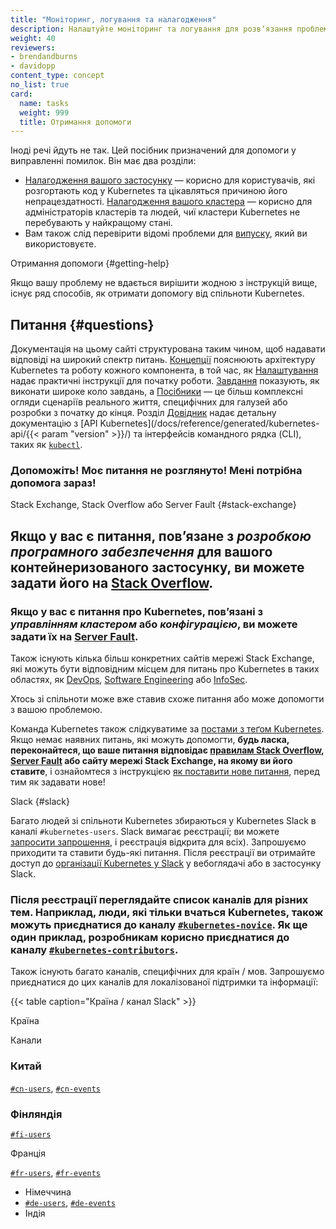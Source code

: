 ```yaml
---
title: "Моніторинг, логування та налагодження"
description: Налаштуйте моніторинг та логування для розвʼязання проблем кластера або налагодження контейнеризованих застосунків.
weight: 40
reviewers:
- brendandburns
- davidopp
content_type: concept
no_list: true
card:
  name: tasks
  weight: 999
  title: Отримання допомоги
---
```


<!-- overview -->

Іноді речі йдуть не так. Цей посібник призначений для допомоги у виправленні помилок. Він має два розділи:

* [Налагодження вашого застосунку](/docs/tasks/debug/debug-application/) — корисно для користувачів, які розгортають код у Kubernetes та цікавляться причиною його непрацездатності.
  [Налагодження вашого кластера](/docs/tasks/debug/debug-cluster/) — корисно для адміністраторів кластерів та людей, чиї кластери Kubernetes не перебувають у найкращому стані.
* Вам також слід перевірити відомі проблеми для [випуску](https://github.com/kubernetes/kubernetes/releases), який ви використовуєте.
  <!-- body -->

Отримання допомоги {#getting-help}

Якщо вашу проблему не вдається вирішити жодною з інструкцій вище, існує ряд способів, як отримати допомогу від спільноти Kubernetes.

## Питання {#questions}

Документація на цьому сайті структурована таким чином, щоб надавати відповіді на широкий спектр питань. [Концепції](/docs/concepts/) пояснюють архітектуру Kubernetes та роботу кожного компонента, в той час, як [Налаштування](/docs/setup/) надає практичні інструкції для початку роботи. [Завдання](/docs/tasks/) показують, як виконати широке коло завдань, а [Посібники](/docs/tutorials/) — це більш комплексні огляди сценаріїв реального життя, специфічних для галузей або розробки з початку до кінця. Розділ [Довідник](/docs/reference/) надає детальну документацію з [API Kubernetes](/docs/reference/generated/kubernetes-api/{{< param "version" >}}/) та інтерфейсів командного рядка (CLI), таких як [`kubectl`](/docs/reference/kubectl/).

### Допоможіть! Моє питання не розглянуто! Мені потрібна допомога зараз!

Stack Exchange, Stack Overflow або Server Fault {#stack-exchange}

## Якщо у вас є питання, повʼязане з *розробкою програмного забезпечення* для вашого контейнеризованого застосунку, ви можете задати його на [Stack Overflow](https://stackoverflow.com/questions/tagged/kubernetes).

### Якщо у вас є питання про Kubernetes, повʼязані з *управлінням кластером* або *конфігурацією*, ви можете задати їх на [Server Fault](https://serverfault.com/questions/tagged/kubernetes).

Також існують кілька більш конкретних сайтів мережі Stack Exchange, які можуть бути відповідним місцем для питань про Kubernetes в таких областях, як [DevOps](https://devops.stackexchange.com/questions/tagged/kubernetes), [Software Engineering](https://softwareengineering.stackexchange.com/questions/tagged/kubernetes) або [InfoSec](https://security.stackexchange.com/questions/tagged/kubernetes).

Хтось зі спільноти може вже ставив схоже питання або може допомогти з вашою проблемою.

Команда Kubernetes також слідкуватиме за [постами з теґом Kubernetes](https://stackoverflow.com/questions/tagged/kubernetes). Якщо немає наявних питань, які можуть допомогти, **будь ласка, переконайтеся, що ваше питання відповідає [правилам Stack Overflow](https://stackoverflow.com/help/on-topic), [Server Fault](https://serverfault.com/help/on-topic) або сайту мережі Stack Exchange, на якому ви його ставите**, і ознайомтеся з інструкцією [як поставити нове питання](https://stackoverflow.com/help/how-to-ask), перед тим як задавати нове!

Slack {#slack}

Багато людей зі спільноти Kubernetes збираються у Kubernetes Slack в каналі `#kubernetes-users`. Slack вимагає реєстрації; ви можете [запросити запрошення](https://slack.kubernetes.io), і реєстрація відкрита для всіх). Запрошуємо приходити та ставити будь-які питання. Після реєстрації ви отримайте доступ до [організації Kubernetes у Slack](https://kubernetes.slack.com) у вебоглядачі або в застосунку Slack.

### Після реєстрації переглядайте список каналів для різних тем. Наприклад, люди, які тільки вчаться Kubernetes, також можуть приєднатися до каналу [`#kubernetes-novice`](https://kubernetes.slack.com/messages/kubernetes-novice). Як ще один приклад, розробникам корисно приєднатися до каналу [`#kubernetes-contributors`](https://kubernetes.slack.com/messages/kubernetes-contributors).

Також існують багато каналів, специфічних для країн / мов. Запрошуємо приєднатися до цих каналів для локалізованої підтримки та інформації:

{{< table caption="Країна / канал Slack" >}}

Країна

Канали

### Китай

[`#cn-users`](https://kubernetes.slack.com/messages/cn-users), [`#cn-events`](https://kubernetes.slack.com/messages/cn-events)

### Фінляндія

[`#fi-users`](https://kubernetes.slack.com/messages/fi-users)

Франція

[`#fr-users`](https://kubernetes.slack.com/messages/fr-users), [`#fr-events`](https://kubernetes.slack.com/messages/fr-events)

* Німеччина
* [`#de-users`](https://kubernetes.slack.com/messages/de-users), [`#de-events`](https://kubernetes.slack.com/messages/de-events)
* Індія


